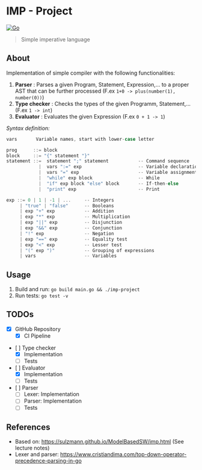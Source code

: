 # IMP - Project

[![Go](https://github.com/daniel-vera-g/imp-language/actions/workflows/go.yml/badge.svg)](https://github.com/daniel-vera-g/imp-language/actions/workflows/go.yml)

> Simple imperative language

## About

Implementation of simple compiler with the following functionalities:

1. **Parser** : Parses a given Program, Statement, Expression,... to a proper AST that can be further processed (F.ex `1+0 -> plus(number(1), number(0))`)
1. **Type checker** : Checks the types of the given Programm, Statement,... (F.ex `1 -> int`)
1. **Evaluator** : Evaluates the given Expression (F.ex `0 + 1 -> 1`)

_Syntax definition:_

```go
vars       Variable names, start with lower-case letter

prog      ::= block
block     ::= "{" statement "}"
statement ::=  statement ";" statement           -- Command sequence
            |  vars ":=" exp                     -- Variable declaration
            |  vars "=" exp                      -- Variable assignment
            |  "while" exp block                 -- While
            |  "if" exp block "else" block       -- If-then-else
            |  "print" exp                       -- Print

exp ::= 0 | 1 | -1 | ...     -- Integers
     | "true" | "false"      -- Booleans
     | exp "+" exp           -- Addition
     | exp "*" exp           -- Multiplication
     | exp "||" exp          -- Disjunction
     | exp "&&" exp          -- Conjunction
     | "!" exp               -- Negation
     | exp "==" exp          -- Equality test
     | exp "<" exp           -- Lesser test
     | "(" exp ")"           -- Grouping of expressions
     | vars                  -- Variables
```

## Usage

1. Build and run: `go build main.go && ./imp-project`
2. Run tests: `go test -v`

## TODOs

- [x] GitHub Repository
  - [x] CI Pipeline
- [ ] Type checker
  - [x] Implementation
  - [ ] Tests
- [ ] Evaluator
  - [x] Implementation
  - [ ] Tests
- [ ] Parser
  - [ ] Lexer: Implementation
  - [ ] Parser: Implementation
  - [ ] Tests

## References

- Based on: https://sulzmann.github.io/ModelBasedSW/imp.html (See lecture notes)
- Lexer and parser: https://www.cristiandima.com/top-down-operator-precedence-parsing-in-go
